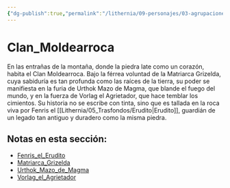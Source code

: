 ```yaml
---
{"dg-publish":true,"permalink":"/lithernia/09-personajes/03-agrupaciones/clan-moldearroca/home/"}
---
```


# Clan_Moldearroca

En las entrañas de la montaña, donde la piedra late como un corazón, habita el Clan Moldearroca. Bajo la férrea voluntad de la Matriarca Grizelda, cuya sabiduría es tan profunda como las raíces de la tierra, su poder se manifiesta en la furia de Urthok Mazo de Magma, que blande el fuego del mundo, y en la fuerza de Vorlag el Agrietador, que hace temblar los cimientos. Su historia no se escribe con tinta, sino que es tallada en la roca viva por Fenris el [[Lithernia/05_Trasfondos/Erudito\|Erudito]], guardián de un legado tan antiguo y duradero como la misma piedra.

## Notas en esta sección:
- [Fenris_el_Erudito](./Fenris_el_Erudito.md)
- [Matriarca_Grizelda](./Matriarca_Grizelda.md)
- [Urthok_Mazo_de_Magma](./Urthok_Mazo_de_Magma.md)
- [Vorlag_el_Agrietador](./Vorlag_el_Agrietador.md)

